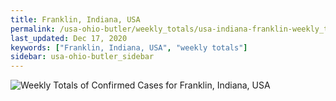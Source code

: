 ```yaml
---
title: Franklin, Indiana, USA
permalink: /usa-ohio-butler/weekly_totals/usa-indiana-franklin-weekly_totals.html
last_updated: Dec 17, 2020
keywords: ["Franklin, Indiana, USA", "weekly totals"]
sidebar: usa-ohio-butler_sidebar
---
```


![Weekly Totals of Confirmed Cases for Franklin, Indiana, USA](/covid_tracker/images/graphs/usa-indiana-franklin-weekly_totals_graph.png)
